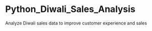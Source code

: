 # Python_Diwali_Sales_Analysis
 Analyze Diwali sales data to improve customer experience and sales


